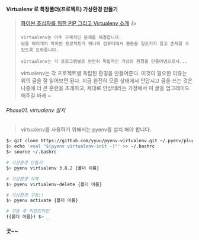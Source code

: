 #### Virtualenv 로 특정폴더(프로젝트) 가상환경 만들기

> [파이썬 초심자를 위한 PIP 그리고 Virtualenv 소개](https://medium.com/@dan_kim/%ED%8C%8C%EC%9D%B4%EC%8D%AC-%EC%B4%88%EC%8B%AC%EC%9E%90%EB%A5%BC-%EC%9C%84%ED%95%9C-pip-%EA%B7%B8%EB%A6%AC%EA%B3%A0-virtualenv-%EC%86%8C%EA%B0%9C-a53512fab3c2) :thumbsup:
>
> ```
> virtualenv는 아주 구체적인 문제를 해결합니다.
> 보통 여러개의 파이썬 프로젝트가 하나의 컴퓨터에서 충동을 일으키지 않고 존재할 수 있도록 도와줍니다.
> ```
>
> ```
> virtualenv는 각 프로그램별로 완전히 독립적인 가상의 환경을 만들어냄으로서...
> ```
>
> virtualenv는 각 프로젝트별 독립된 환경을 만들어준다.
> 이것이 필요한 이유는 위의 글을 잘 읽어보면 된다. 지금 완전히 모른 상태에서
> 안답시고 글을 쓰는 것은 나중에 더 큰 혼란을 초래하고, 제대로 안상태라는 가정에서
> 이 글을 업그레이드 해주길 바래 ~



###### Phase01.  virtualenv 설치

> virtualenv를 사용하기 위해서는 pyenv를 설치 해야 합니다.

```bash
$> git clone https://github.com/yyuu/pyenv-virtualenv.git ~/.pyenv/plugins/pyenv-virtualenv
$> echo 'eval "$(pyenv virtualenv-init -)"' >> ~/.bashrc
$> source ~/.bashrc

# 가상환경 만들기
$> pyenv virtualenv 3.8.2 {폴더 이름}

# 가상환경 삭제
$> pyenv virtualenv-delete {폴더 이름}

# 가상환경 구동!!
$> pyenv activate {폴더 이름}

# 구동 후 커맨드라인
({폴더 이름}) $> _

```



#### 끗~~






